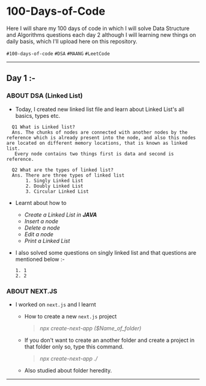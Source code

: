 # 100-Days-of-Code
Here I will share my 100 days of code in which I will solve Data Structure and Algorithms questions each day 2 although I will learning new things on daily basis, which I'll upload here on this repository.

`#100-days-of-code`
`#DSA`
`#MAANG`
`#LeetCode`

***

## Day 1 :-

  ### **ABOUT DSA (Linked List)**
 * Today, I created new linked list file and learn about Linked List's all basics, types etc.

```
  Q1 What is Linked list?
  Ans. The chunks of nodes are connected with another nodes by the reference which is already present into the node, and also this nodes are located on different memory locations, that is known as linked list.
   Every node contains two things first is data and second is reference.

  Q2 What are the types of linked list?
  Ans. There are three types of linked list
       1. Singly Linked List
       2. Doubly Linked List
       3. Circular Linked List
```

 * Learnt about how to
   - *Create a Linked List in **JAVA***
   - *Insert a node*
   - *Delete a node*
   - *Edit a node*
   - *Print a Linked List*
   
 * I also solved some questions on singly linked list and that questions are mentioned below :-
    ~~~
    1. 1
    2. 2

  ### **ABOUT NEXT.JS**
  * I worked on `next.js` and I learnt
    - How to create a new `next.js` project
      > *npx create-next-app ($Name_of_folder)*

    - If you don't want to create an another folder and create a project in that folder only so, type this command.
        > *npx create-next-app ./*  

    - Also studied about folder heredity.



***